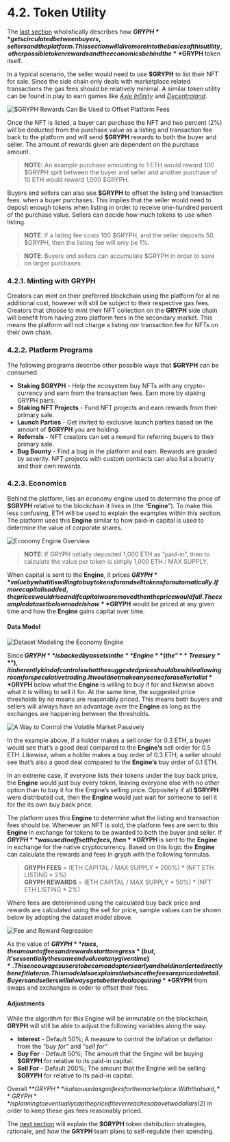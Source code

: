 # 4.2. Token Utility

The [last section](./4.1.-overview.md) wholistically describes how **$GRYPH** gets circulated between buyers, sellers and the platform. This section will dive more into the basics of this utility, other possible token rewards and the economics behind the **$GRYPH** token itself.

In a typical scenario, the seller would need to use **$GRYPH** to list their NFT for sale. Since the side chain only deals with marketplace related transactions the gas fees should be relatively minimal. A similar token utility can be found in play to earn games like [*Axie Infinity*](https://whitepaper.axieinfinity.com/technology/ronin-ethereum-sidechain) and [*Decentraland*](https://decentraland.org/blog/announcements/polygon-mana/).

![$GRYPH Rewards Can Be Used to Offset Platform Fees](https://user-images.githubusercontent.com/120378/154844587-7c8758d4-c4df-456a-a6b7-e13d09de0cb9.png)

Once the NFT is listed, a buyer can purchase the NFT and two percent (2%) will be deducted from the purchase value as a listing and transaction fee back to the platform and will send **$GRYPH** rewards to both the buyer and seller. The amount of rewards given are dependent on the purchase amount.

> **NOTE:** An example purchase amounting to 1 ETH would reward 100 $GRYPH split between the buyer and seller and another purchase of 10 ETH would reward 1,000 $GRYPH.

Buyers and sellers can also use **$GRYPH** to offset the listing and transaction fees. when a buyer purchases. This implies that the seller would need to deposit enough tokens when listing in order to receive one-hundred percent of the purchase value. Sellers can decide how much tokens to use when listing.

> **NOTE**: If a listing fee costs 100 $GRYPH, and the seller deposits 50 $GRYPH, then the listing fee will only be 1%.

> **NOTE**: Buyers and sellers can accumulate $GRYPH in order to save on larger purchases

### 4.2.1. Minting with GRYPH

Creators can mint on their preferred blockchain using the platform for at no additional cost, however will still be subject to their respective gas fees. Creators that choose to mint their NFT collection on the **GRYPH** side chain will benefit from having zero platform fees in the secondary market. This means the platform will not charge a listing nor transaction fee for NFTs on their own chain.

### 4.2.2. Platform Programs

The following programs describe other possible ways that **$GRYPH** can be consumed.

* **Staking $GRYPH** - Help the ecosystem buy NFTs with any crypto-currency and earn from the transaction fees. Earn more by staking GRYPH pairs.
* **Staking NFT Projects** - Fund NFT projects and earn rewards from their primary sale.
* **Launch Parties** - Get invited to exclusive launch parties based on the amount of **$GRYPH** you are holding.
* **Referrals** - NFT creators can set a reward for referring buyers to their primary sale.
* **Bug Bounty** - Find a bug in the platform and earn. Rewards are graded by severity. NFT projects with custom contracts can also list a bounty and their own rewards.

### 4.2.3. Economics

Behind the platform, lies an economy engine used to determine the price of **$GRYPH** relative to the blockchain it lives in (the “**Engine**”). To make this less confusing, ETH will be used to explain the examples within this section. The platform uses this **Engine** similar to how paid-in capital is used to determine the value of corporate shares.

![Economy Engine Overview](https://user-images.githubusercontent.com/120378/154844317-1ae0fde8-1477-4028-b316-61a9d277d611.png)

> **NOTE:** If GRYPH initially deposited 1,000 ETH as “paid-in”, then to calculate the value per token is simply 1,000 ETH / MAX SUPPLY.

When capital is sent to the **Engine**, it prices **$GRYPH** value by what it is willing to buy tokens for and sell tokens for automatically. If more capital is added, the prices would rise and if capital was removed then the price would fall. The example dataset below models how **$GRYPH** would be priced at any given time and how the **Engine** gains capital over time.

#### Data Model

![Dataset Modeling the Economy Engine](https://user-images.githubusercontent.com/120378/154844530-56e04a05-197c-4442-af47-6f381cf22a98.png)

Since **$GRYPH** is backed by assets in the **Engine** (the “**Treasury**”), it inherently kind of controls what the suggested price should be while allowing room for speculative trading. It would not make any sense for a seller to list **$GRYPH** below what the **Engine** is willing to buy it for and likewise above what it is willing to sell it for. At the same time, the suggested price thresholds by no means are reasonably priced. This means both buyers and sellers will always have an advantage over the **Engine** as long as the exchanges are happening between the thresholds.

![A Way to Control the Volatile Market Passively](https://user-images.githubusercontent.com/120378/154844378-9a4d6670-e23c-4b83-8734-0ed7468ff0cc.png)

In the example above, if a holder makes a sell order for 0.3 ETH, a buyer would see that’s a good deal compared to the **Engine’s** sell order for 0.5 ETH. Likewise, when a holder makes a buy order of 0.3 ETH, a seller should see that’s also a good deal compared to the **Engine’s** buy order of 0.1 ETH.

In an extreme case, if everyone lists their tokens under the buy back price, the **Engine** would just buy every token, leaving everyone else with no other option than to buy it for the Engine’s selling price. Oppositely if all **$GRYPH** were distributed out, then the **Engine** would just wait for someone to sell it for the its own buy back price.

The platform uses this **Engine** to determine what the listing and transaction fees should be. Whenever an NFT is sold, the platform fees are sent to this **Engine** in exchange for tokens to be awarded to both the buyer and seller. If **$GRYPH** was used to offset the fees, then **$GRYPH** is sent to the **Engine** in exchange for the native cryptocurrency. Based on this logic the **Engine** can calculate the rewards and fees in gryph with the following formulas.

> **GRYPH FEES** = (ETH CAPITAL / MAX SUPPLY \* 200%) \* (NFT ETH LISTING \* 2%)\
> **GRYPH REWARDS** = (ETH CAPITAL / MAX SUPPLY \* 50%) \* (NFT ETH LISTING \* 2%)

Where fees are deterimined using the calculated buy back price and rewards are calculated using the sell for price, sample values can be shown below by adopting the dataset model above.

![Fee and Reward Regression](https://user-images.githubusercontent.com/120378/154881103-da3b3c96-3d7a-4c4d-8dad-6974c46325a0.png)

As the value of **$GRYPH** rises, the amount of fees and rewards start to regress *(but, it's essentially the same end value at any given time)*. This encourages users to become adopters early and hold in order to directly benefit later on. This model also explains that since the fees are priced at retail. Buyers and sellers will always get a better deal acquiring **$GRYPH** from swaps and exchanges in order to offset their fees.

#### Adjustments

While the algorithm for this Engine will be immutable on the blockchain, **GRYPH** will still be able to adjust the following variables along the way.

 * **Interest** - Default 50%; A measure to control the inflation or deflation from the *"buy for"* and *"sell for"*
 * **Buy For** - Default 50%; The amount that the Engine will be buying **$GRYPH** for relative to its paid-in capital.
 * **Sell For** - Default 200%; The amount that the Engine will be selling **$GRYPH** for relative to its paid-in capital.

Overall **$GRYPH** is also used as gas fees for the marketplace. With that said, **GRYPH** is planning to eventually cap the price if it ever reaches above two dollars ($2) in order to keep these gas fees reasonably priced.

The [next section](./4.3.-token-distribution.md) will explain the **$GRYPH** token distribution strategies, rationale, and how the **GRYPH** team plans to self-regulate their spending.
